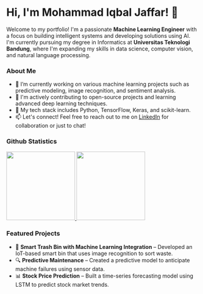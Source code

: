 # Hi, I'm Mohammad Iqbal Jaffar! 👋

Welcome to my portfolio! I'm a passionate **Machine Learning Engineer** with a focus on building intelligent systems and developing solutions using AI. I'm currently pursuing my degree in Informatics at **Universitas Teknologi Bandung**, where I'm expanding my skills in data science, computer vision, and natural language processing.

### About Me
- 🌱 I’m currently working on various machine learning projects such as predictive modeling, image recognition, and sentiment analysis.
- 🔭 I'm actively contributing to open-source projects and learning advanced deep learning techniques.
- 🤖 My tech stack includes Python, TensorFlow, Keras, and scikit-learn.
- 📫 Let's connect! Feel free to reach out to me on [LinkedIn](https://www.linkedin.com/in/mohammad-iqbal-jaffar/) for collaboration or just to chat!

### Github Statistics
<p align="left">
<a href="https://github.com/miqbaljaffar">
  <img height="180em" src="https://github-readme-stats-eight-theta.vercel.app/api?username=miqbaljaffar&show_icons=true&theme=algolia&include_all_commits=true&count_private=true"/>
  <img height="180em" src="https://github-readme-stats-eight-theta.vercel.app/api/top-langs/?username=miqbaljaffar&layout=compact&theme=algolia"/>
</a>
</p>

### Featured Projects
- 🧠 **Smart Trash Bin with Machine Learning Integration** – Developed an IoT-based smart bin that uses image recognition to sort waste.
- 🔍 **Predictive Maintenance** – Created a predictive model to anticipate machine failures using sensor data.
- 📊 **Stock Price Prediction** – Built a time-series forecasting model using LSTM to predict stock market trends.
